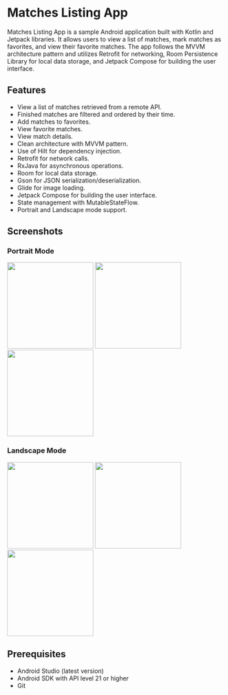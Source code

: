 # Matches Listing App
Matches Listing App is a sample Android application built with Kotlin and Jetpack libraries. It allows users to view a list of matches, mark matches as favorites, and view their favorite matches. The app follows the MVVM architecture pattern and utilizes Retrofit for networking, Room Persistence Library for local data storage, and Jetpack Compose for building the user interface.

## Features
- View a list of matches retrieved from a remote API.
- Finished matches are filtered and ordered by their time.
- Add matches to favorites.
- View favorite matches.
- View match details.
- Clean architecture with MVVM pattern.
- Use of Hilt for dependency injection.
- Retrofit for network calls.
- RxJava for asynchronous operations.
- Room for local data storage.
- Gson for JSON serialization/deserialization.
- Glide for image loading.
- Jetpack Compose for building the user interface.
- State management with MutableStateFlow.
- Portrait and Landscape mode support.

## Screenshots

### Portrait Mode
<img src="https://github.com/tunaateskoc/MatchesListingApp/tree/main/screenshots/portrait1.png" width="200"> <img src="https://github.com/tunaateskoc/MatchesListingApp/tree/main/screenshots/portrait2.png" width="200"> <img src="https://github.com/tunaateskoc/MatchesListingApp/tree/main/screenshots/portrait3.png" width="200"> 

### Landscape Mode
<img src="https://github.com/tunaateskoc/MatchesListingApp/tree/main/screenshots/landscape1.png" width="200"> <img src="https://github.com/tunaateskoc/MatchesListingApp/tree/main/screenshots/landscape2.png" width="200"> <img src="https://github.com/tunaateskoc/MatchesListingApp/tree/main/screenshots/landscape3.png" width="200">

## Prerequisites

- Android Studio (latest version)
- Android SDK with API level 21 or higher
- Git
